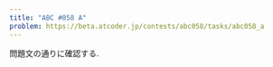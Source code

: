 ```yaml
---
title: "ABC #058 A"
problem: https://beta.atcoder.jp/contests/abc058/tasks/abc058_a
---
```

問題文の通りに確認する.
